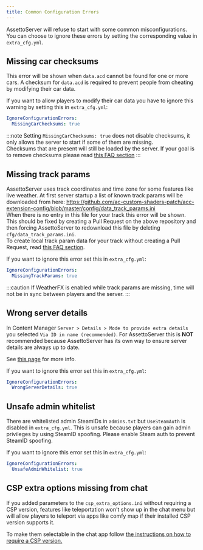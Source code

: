 ```yaml
---
title: Common Configuration Errors
---
```

AssettoServer will refuse to start with some common misconfigurations. You can choose to ignore these errors by setting the corresponding value in `extra_cfg.yml`.

## Missing car checksums
This error will be shown when `data.acd` cannot be found for one or more cars. A checksum for `data.acd` is required to prevent people from cheating by modifying their car data.

If you want to allow players to modify their car data you have to ignore this warning by setting this in `extra_cfg.yml`:
```yaml
IgnoreConfigurationErrors:
  MissingCarChecksums: true
```

:::note
Setting `MissingCarChecksums: true` does not disable checksums, it only allows the server to start if some of them are missing.  
Checksums that are present will still be loaded by the server.
If your goal is to remove checksums please read [this FAQ section](./faq.md#remove-checksums)
:::

## Missing track params
AssettoServer uses track coordinates and time zone for some features like live weather. At first server startup a list of known track params will be downloaded from here: https://github.com/ac-custom-shaders-patch/acc-extension-config/blob/master/config/data_track_params.ini  
When there is no entry in this file for your track this error will be shown. This should be fixed by creating a Pull Request on the above repository and then forcing AssettoServer to redownload this file by deleting `cfg/data_track_params.ini`.  
To create local track param data for your track without creating a Pull Request, read [this FAQ section](./faq.md#adding-trackparams).

If you want to ignore this error set this in `extra_cfg.yml`:
```yaml
IgnoreConfigurationErrors:
  MissingTrackParams: true
```

:::caution
If WeatherFX is enabled while track params are missing, time will not be in sync between players and the server.
:::

## Wrong server details
In Content Manager `Server > Details > Mode to provide extra details` you selected `Via ID in name (recommended)`. For AssettoServer this is **NOT** recommended because AssettoServer has its own way to ensure server details are always up to date.

See [this page](./misc/server-details.md) for more info.

If you want to ignore this error set this in `extra_cfg.yml`:
```yaml
IgnoreConfigurationErrors:
  WrongServerDetails: true
```

## Unsafe admin whitelist
There are whitelisted admin SteamIDs in `admins.txt` but `UseSteamAuth` is disabled in `extra_cfg.yml`. This is unsafe because players can gain admin privileges by using SteamID spoofing. Please enable Steam auth to prevent SteamID spoofing.

If you want to ignore this error set this in `extra_cfg.yml`:
```yaml
IgnoreConfigurationErrors:
  UnsafeAdminWhitelist: true
```

## CSP extra options missing from chat
If you added parameters to the `csp_extra_options.ini` without requiring a CSP version, features like teleportation won't show up in the chat menu but will allow players to teleport via apps like comfy map if their installed CSP version supports it.  

To make them selectable in the chat app follow [the instructions on how to require a CSP version.](./thebeginnersguide.md#requiring-csp-version)

